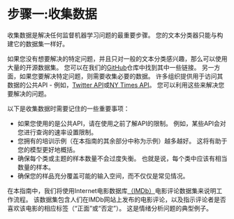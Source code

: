 # 步骤一:收集数据
收集数据是解决任何监督机器学习问题的最重要步骤。 您的文本分类器只能与构建它的数据集一样好。

如果您没有想要解决的特定问题，并且只对一般的文本分类感兴趣，那么可以使用大量的开源数据集。 您可以在我们的[GitHub](https://github.com/google/eng-edu/blob/master/ml/guides/text_classification/load_data.py)仓库中找到其中一些链接。 另一方面，如果您要解决特定问题，则需要收集必要的数据。 许多组织提供用于访问其数据的公共API - 例如，[Twitter API](https://developer.twitter.com/en/docs)或[NY Times API](http://developer.nytimes.com/)。 您可以利用这些来解决您要解决的问题。

以下是收集数据时需要记住的一些重要事项：

*  如果您使用的是公共API，请在使用之前了解API的限制。 例如，某些API会对您进行查询的速率设置限制。
*  您拥有的培训示例（在本指南的其余部分中称为示例）越多越好。 这将有助于您的模型更好地概括。
*  确保每个类或主题的样本数量不会过度失衡。 也就是说，每个类中应该有相当数量的样本。
*  确保您的样品充分覆盖可能的输入空间，而不仅仅是常见情况。

在本指南中，我们将使用Internet电影数据库[（IMDb）](http://ai.stanford.edu/~amaas/data/sentiment/)电影评论数据集来说明工作流程。 该数据集包含人们在IMDb网站上发布的电影评论，以及指示评论者是否喜欢该电影的相应标签（“正面”或“否定”）。 这是情绪分析问题的典型例子。
